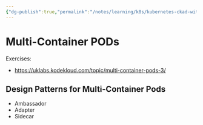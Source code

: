 ```yaml
---
{"dg-publish":true,"permalink":"/notes/learning/k8s/kubernetes-ckad-with-tests/04-multi-container-pods/","dgHomeLink":true,"dgPassFrontmatter":false}
---
```


# Multi-Container PODs

Exercises:

- <https://uklabs.kodekloud.com/topic/multi-container-pods-3/>


## Design Patterns for Multi-Container Pods

- Ambassador
- Adapter
- Sidecar   